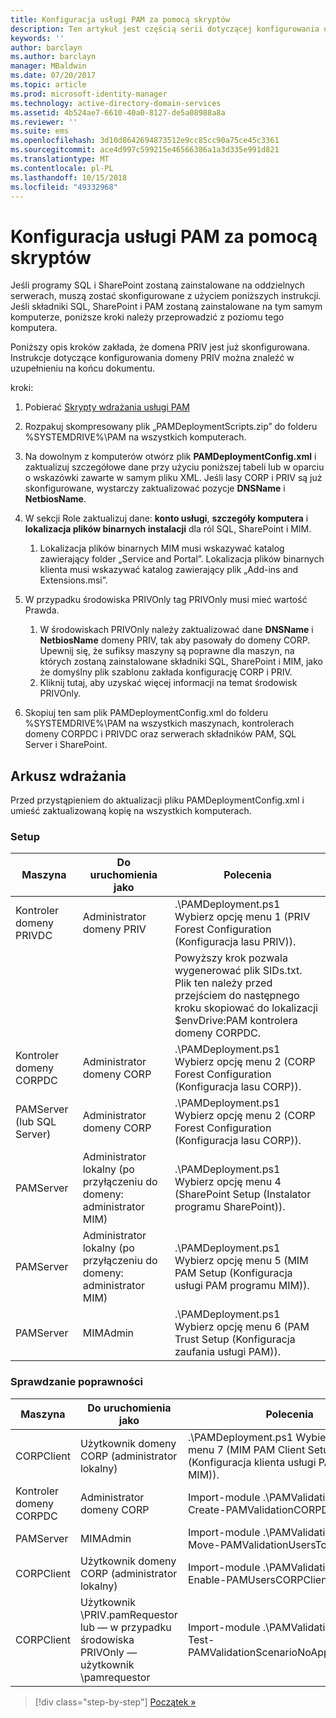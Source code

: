 ```yaml
---
title: Konfiguracja usługi PAM za pomocą skryptów
description: Ten artykuł jest częścią serii dotyczącej konfigurowania usługi PAM za pomocą skryptów. Dotyczy on modyfikacji pliku XML, który będzie używany przez skrypty wdrażania usługi PAM.
keywords: ''
author: barclayn
ms.author: barclayn
manager: MBaldwin
ms.date: 07/20/2017
ms.topic: article
ms.prod: microsoft-identity-manager
ms.technology: active-directory-domain-services
ms.assetid: 4b524ae7-6610-40a0-8127-de5a08988a8a
ms.reviewer: ''
ms.suite: ems
ms.openlocfilehash: 3d10d8642694873512e9cc85cc90a75ce45c3361
ms.sourcegitcommit: ace4d997c599215e46566386a1a3d335e991d821
ms.translationtype: MT
ms.contentlocale: pl-PL
ms.lasthandoff: 10/15/2018
ms.locfileid: "49332968"
---
```

# <a name="configure-pam-using-scripts"></a>Konfiguracja usługi PAM za pomocą skryptów

Jeśli programy SQL i SharePoint zostaną zainstalowane na oddzielnych serwerach, muszą zostać skonfigurowane z użyciem poniższych instrukcji. Jeśli składniki SQL, SharePoint i PAM zostaną zainstalowane na tym samym komputerze, poniższe kroki należy przeprowadzić z poziomu tego komputera.

Poniższy opis kroków zakłada, że domena PRIV jest już skonfigurowana. Instrukcje dotyczące konfigurowania domeny PRIV można znaleźć w uzupełnieniu na końcu dokumentu.

kroki:

1. Pobierać [Skrypty wdrażania usługi PAM](https://www.microsoft.com/download/details.aspx?id=53941)
2. Rozpakuj skompresowany plik „PAMDeploymentScripts.zip” do folderu %SYSTEMDRIVE%\PAM na wszystkich komputerach.
3. Na dowolnym z komputerów otwórz plik **PAMDeploymentConfig.xml** i zaktualizuj szczegółowe dane przy użyciu poniższej tabeli lub w oparciu o wskazówki zawarte w samym pliku XML. Jeśli lasy CORP i PRIV są już skonfigurowane, wystarczy zaktualizować pozycje **DNSName** i **NetbiosName**.
4. W sekcji Role zaktualizuj dane: **konto usługi**, **szczegóły komputera** i **lokalizacja plików binarnych instalacji** dla ról SQL, SharePoint i MIM.
    1. Lokalizacja plików binarnych MIM musi wskazywać katalog zawierający folder „Service and Portal”. Lokalizacja plików binarnych klienta musi wskazywać katalog zawierający plik „Add-ins and Extensions.msi”.

5. W przypadku środowiska PRIVOnly tag PRIVOnly musi mieć wartość Prawda.
    1. W środowiskach PRIVOnly należy zaktualizować dane **DNSName** i **NetbiosName** domeny PRIV, tak aby pasowały do domeny CORP. Upewnij się, że sufiksy maszyny są poprawne dla maszyn, na których zostaną zainstalowane składniki SQL, SharePoint i MIM, jako że domyślny plik szablonu zakłada konfigurację CORP i PRIV.
    2. Kliknij tutaj, aby uzyskać więcej informacji na temat środowisk PRIVOnly.

6. Skopiuj ten sam plik PAMDeploymentConfig.xml do folderu %SYSTEMDRIVE%\PAM na wszystkich maszynach, kontrolerach domeny CORPDC i PRIVDC oraz serwerach składników PAM, SQL Server i SharePoint.


## <a name="deployment-worksheet"></a>Arkusz wdrażania

Przed przystąpieniem do aktualizacji pliku PAMDeploymentConfig.xml i umieść zaktualizowaną kopię na wszystkich komputerach.

### <a name="setup"></a>Setup

|Maszyna   | Do uruchomienia jako   |Polecenia   |
|---|---|---|
|  Kontroler domeny PRIVDC |Administrator domeny PRIV   | .\PAMDeployment.ps1 Wybierz opcję menu 1 (PRIV Forest Configuration (Konfiguracja lasu PRIV)).   |
|   |   |  Powyższy krok pozwala wygenerować plik SIDs.txt. Plik ten należy przed przejściem do następnego kroku skopiować do lokalizacji $envDrive:PAM kontrolera domeny CORPDC. |
| Kontroler domeny CORPDC  |Administrator domeny CORP   | .\PAMDeployment.ps1 Wybierz opcję menu 2 (CORP Forest Configuration (Konfiguracja lasu CORP)).   |
| PAMServer (lub SQL Server)   |Administrator domeny CORP   |  .\PAMDeployment.ps1 Wybierz opcję menu 2 (CORP Forest Configuration (Konfiguracja lasu CORP)).  |
|  PAMServer |  Administrator lokalny (po przyłączeniu do domeny: administrator MIM) |  .\PAMDeployment.ps1 Wybierz opcję menu 4 (SharePoint Setup (Instalator programu SharePoint)).  |
| PAMServer  | Administrator lokalny (po przyłączeniu do domeny: administrator MIM)  | .\PAMDeployment.ps1 Wybierz opcję menu 5 (MIM PAM Setup (Konfiguracja usługi PAM programu MIM)).   |
|  PAMServer |MIMAdmin   | .\PAMDeployment.ps1 Wybierz opcję menu 6 (PAM Trust Setup (Konfiguracja zaufania usługi PAM)). |

### <a name="validation"></a>Sprawdzanie poprawności

|  Maszyna | Do uruchomienia jako   | Polecenia   |
|---|---|---|
| CORPClient  | Użytkownik domeny CORP (administrator lokalny)  |   .\PAMDeployment.ps1 Wybierz opcję menu 7 (MIM PAM Client Setup (Konfiguracja klienta usługi PAM programu MIM)).  |
| Kontroler domeny CORPDC  | Administrator domeny CORP   | Import-module .\PAMValidation.psm1 ; Create-PAMValidationCORPDCConfig   |
| PAMServer   | MIMAdmin  | Import-module .\PAMValidation.psm1 ; Move-PAMValidationUsersToPAM  |
| CORPClient  | Użytkownik domeny CORP (administrator lokalny)   |   Import-module .\PAMValidation.psm1 ; Enable-PAMUsersCORPClientRemote |
|  CORPClient | Użytkownik <PRIV>\PRIV.pamRequestor lub — w przypadku środowiska PRIVOnly — użytkownik <CORP>\pamrequestor   | Import-module .\PAMValidation.psm1 ; Test-PAMValidationScenarioNoApprovalRequest  |


> [!div class="step-by-step"]
> [Początek »](sp1-step1-configuring-priv-domain.md)
